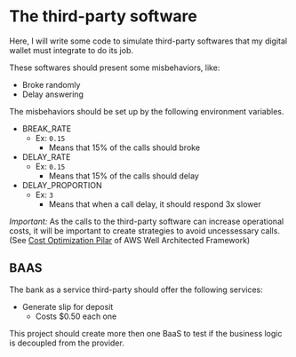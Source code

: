 # The third-party software
Here, I will write some code to simulate third-party softwares that my digital wallet must integrate to do its job.

These softwares should present some misbehaviors, like:
 - Broke randomly
 - Delay answering

The misbehaviors should be set up by the following environment variables.
 - BREAK_RATE
    - Ex: `0.15` 
        - Means that 15% of the calls should broke 
 - DELAY_RATE
    - Ex: `0.15` 
        - Means that 15% of the calls should delay
 - DELAY_PROPORTION
    - Ex: `3` 
        - Means that when a call delay, it should respond 3x slower

*Important:* As the calls to the third-party software can increase operational costs, it will be important to create strategies to avoid uncessessary calls. (See [Cost Optimization Pilar](https://wa.aws.amazon.com/wat.pillar.costOptimization.en.html) of AWS Well Architected Framework)

## BAAS
The bank as a service third-party should offer the following services:
 - Generate slip for deposit
    - Costs $0.50 each one

This project should create more then one BaaS to test if the business logic is decoupled from the provider.